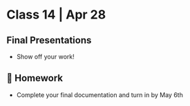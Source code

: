 # Class 14 | Apr 28

## Final Presentations

- Show off your work!

## 📝 Homework

- Complete your final documentation and turn in by May 6th
